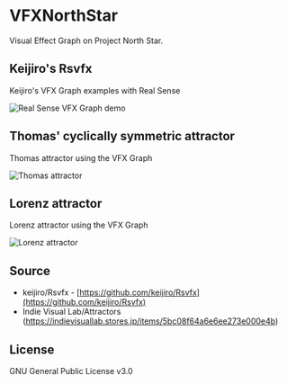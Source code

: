 # VFXNorthStar
Visual Effect Graph on Project North Star.

## Keijiro's Rsvfx
Keijiro's VFX Graph examples with Real Sense 

![Real Sense VFX Graph demo](./images/RsvfxNorthStar.gif)

## Thomas' cyclically symmetric attractor
Thomas attractor using the VFX Graph

![Thomas attractor](./images/thomas_attractor.gif)

## Lorenz attractor
Lorenz attractor using the VFX Graph

![Lorenz attractor](./images/lorenz_attractor.gif)

## Source
- keijiro/Rsvfx - [https://github.com/keijiro/Rsvfx](https://github.com/keijiro/Rsvfx)
- Indie Visual Lab/Attractors (https://indievisuallab.stores.jp/items/5bc08f64a6e6ee273e000e4b)

## License
GNU General Public License v3.0

